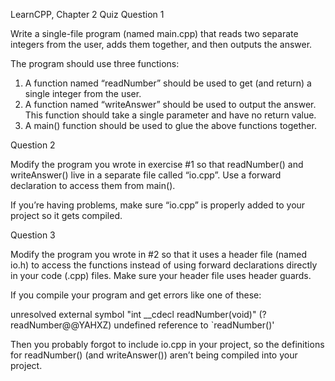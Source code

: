 LearnCPP, Chapter 2 Quiz
Question 1

Write a single-file program (named main.cpp) that reads two separate integers from the user, adds them together, and then outputs the answer.

The program should use three functions:
1) A function named “readNumber” should be used to get (and return) a single integer from the user.
2) A function named “writeAnswer” should be used to output the answer. This function should take a single parameter and have no return value.
3) A main() function should be used to glue the above functions together.


Question 2

Modify the program you wrote in exercise #1 so that readNumber() and writeAnswer() live in a separate file called “io.cpp”. Use a forward declaration to access them from main().

If you’re having problems, make sure “io.cpp” is properly added to your project so it gets compiled.


Question 3

Modify the program you wrote in #2 so that it uses a header file (named io.h) to access the functions instead of using forward declarations directly in your code (.cpp) files. Make sure your header file uses header guards.

If you compile your program and get errors like one of these:

  unresolved external symbol "int __cdecl readNumber(void)" (?readNumber@@YAHXZ)
  undefined reference to `readNumber()'

Then you probably forgot to include io.cpp in your project, so the definitions for readNumber() (and writeAnswer()) aren’t being compiled into your project.
